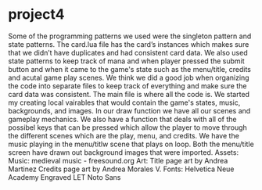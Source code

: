 # project4
Some of the programming patterns we used were the singleton pattern and state patterns. The card.lua file has the card’s instances which makes sure that we didn’t have duplicates and had consistent card data. We also used state patterns to keep track of mana and when player pressed the submit button and when it came to the game's state such as the menu/title, credits and acutal game play scenes. We think we did a good job when organizing the code into separate files to keep track of everything and make sure the card data was consistent. The main file is where all the code is. We started my creating local vairables that would contain the game's states, music, backgrounds, and images. In our draw function we have all our scenes and gameplay mechanics. We also have a function that deals with all of the possibel keys that can be pressed which allow the player to move through the different scenes which are the play, menu, and credits. We have the music playing in the menu/titlw scene that plays on loop. Both the menu/title screen have drawn out background images that were imported. Assets:
Music: medieval music - freesound.org
Art: Title page art by Andrea Martinez
Credits page art by Andrea Morales V.
Fonts: Helvetica Neue
Academy Engraved LET
Noto Sans
